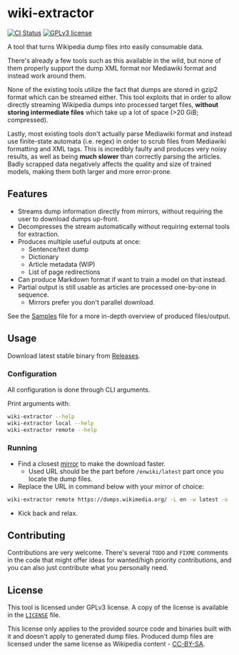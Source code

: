 # wiki-extractor

[![CI Status](https://img.shields.io/github/actions/workflow/status/Caellian/wiki-extractor/build.yml?style=for-the-badge&logo=githubactions&logoColor=%23fff&label=CI)](https://github.com/Caellian/wiki-extractor/actions/workflows/build.yml)
[![GPLv3 license](https://img.shields.io/crates/l/contiguous-mem?style=for-the-badge)](https://github.com/Caellian/wiki-extractor#license)

A tool that turns Wikipedia dump files into easily consumable data.

There's already a few tools such as this available in the wild, but none of them
properly support the dump XML format nor Mediawiki format and instead work
around them.

None of the existing tools utilize the fact that dumps are stored in gzip2
format which can be streamed either. This tool exploits that in order to allow
directly streaming Wikipedia dumps into processed target files,
**without storing intermediate files** which take up a lot of space (>20 GiB;
compressed).

Lastly, most existing tools don't actually parse Mediawiki format and instead
use finite-state automata (i.e. regex) in order to scrub files from Mediawiki
formatting and XML tags. This is incredibly faulty and produces very noisy
results, as well as being **much slower** than correctly parsing the articles.
Badly scrapped data negatively affects the quality and size of trained models,
making them both larger and more error-prone.

## Features

- Streams dump information directly from mirrors, without requiring the user to
  download dumps up-front.
- Decompresses the stream automatically without requiring external tools for
  extraction.
- Produces multiple useful outputs at once:
  - Sentence/text dump
  - Dictionary
  - Article metadata (WIP)
  - List of page redirections
- Can produce Markdown format if want to train a model on that instead.
- Partial output is still usable as articles are processed one-by-one in
  sequence.
  - Mirrors prefer you don't parallel download.

See the [Samples](./Samples.md) file for a more in-depth overview of produced
files/output.

## Usage

Download latest stable binary from [Releases](https://github.com/Caellian/wiki-extractor/releases).

### Configuration

All configuration is done through CLI arguments.

Print arguments with:
```sh
wiki-extractor --help
wiki-extractor local --help
wiki-extractor remote --help
```

### Running

- Find a closest [mirror](https://dumps.wikimedia.org/mirrors.html) to make the download faster.
  - Used URL should be the part before `/enwiki/latest` part once you locate the dump files.
- Replace the URL in command below with your mirror of choice:

```sh
wiki-extractor remote https://dumps.wikimedia.org/ -L en -w latest -o 
```

- Kick back and relax.

## Contributing

Contributions are very welcome. There's several `TODO` and `FIXME` comments in
the code that might offer ideas for wanted/high priority contributions, and you
can also just contribute what you personally need.

## License

This tool is licensed under GPLv3 license. A copy of the license is available in
the [`LICENSE`](./LICENSE) file.

This license only applies to the provided source code and binaries built with it
and doesn't apply to generated dump files. Produced dump files are licensed
under the same license as Wikipedia content -
[CC-BY-SA](https://en.wikipedia.org/wiki/Wikipedia:CCBYSA).
